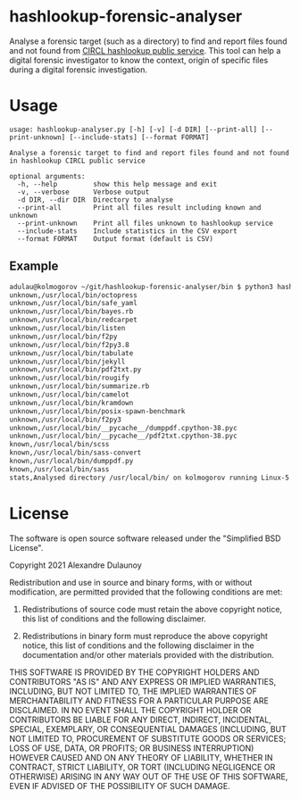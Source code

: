# hashlookup-forensic-analyser

Analyse a forensic target (such as a directory) to find and report files found and not found from [CIRCL hashlookup public service](https://circl.lu/services/hashlookup/).
This tool can help a digital forensic investigator to know the context, origin of specific files during a digital forensic investigation.

# Usage

~~~~
usage: hashlookup-analyser.py [-h] [-v] [-d DIR] [--print-all] [--print-unknown] [--include-stats] [--format FORMAT]

Analyse a forensic target to find and report files found and not found in hashlookup CIRCL public service

optional arguments:
  -h, --help         show this help message and exit
  -v, --verbose      Verbose output
  -d DIR, --dir DIR  Directory to analyse
  --print-all        Print all files result including known and unknown
  --print-unknown    Print all files unknown to hashlookup service
  --include-stats    Include statistics in the CSV export
  --format FORMAT    Output format (default is CSV)
~~~~

## Example

~~~~bash
adulau@kolmogorov ~/git/hashlookup-forensic-analyser/bin $ python3 hashlookup-analyser.py --print-all -d /usr/local/bin/ --include-stats
unknown,/usr/local/bin/octopress
unknown,/usr/local/bin/safe_yaml
unknown,/usr/local/bin/bayes.rb
unknown,/usr/local/bin/redcarpet
unknown,/usr/local/bin/listen
unknown,/usr/local/bin/f2py
unknown,/usr/local/bin/f2py3.8
unknown,/usr/local/bin/tabulate
unknown,/usr/local/bin/jekyll
unknown,/usr/local/bin/pdf2txt.py
unknown,/usr/local/bin/rougify
unknown,/usr/local/bin/summarize.rb
unknown,/usr/local/bin/camelot
unknown,/usr/local/bin/kramdown
unknown,/usr/local/bin/posix-spawn-benchmark
unknown,/usr/local/bin/f2py3
unknown,/usr/local/bin/__pycache__/dumppdf.cpython-38.pyc
unknown,/usr/local/bin/__pycache__/pdf2txt.cpython-38.pyc
known,/usr/local/bin/scss
known,/usr/local/bin/sass-convert
known,/usr/local/bin/dumppdf.py
known,/usr/local/bin/sass
stats,Analysed directory /usr/local/bin/ on kolmogorov running Linux-5.10.0-1045-oem-x86_64-with-glibc2.29 at 2021-10-03 10:09:18.254424+00:00- Found 4 on hashlookup.circl.lu - Unknown files 18 - Excluded files 0
~~~~

# License

The software is open source software released under the "Simplified BSD License".

Copyright 2021 Alexandre Dulaunoy

Redistribution and use in source and binary forms, with or without modification, are permitted provided that the following conditions are met:

1. Redistributions of source code must retain the above copyright notice, this list of conditions and the following disclaimer.

2. Redistributions in binary form must reproduce the above copyright notice, this list of conditions and the following disclaimer in the documentation and/or other materials provided with the distribution.

THIS SOFTWARE IS PROVIDED BY THE COPYRIGHT HOLDERS AND CONTRIBUTORS "AS IS" AND ANY EXPRESS OR IMPLIED WARRANTIES, INCLUDING, BUT NOT LIMITED TO, THE IMPLIED WARRANTIES OF MERCHANTABILITY AND FITNESS FOR A PARTICULAR PURPOSE ARE DISCLAIMED. IN NO EVENT SHALL THE COPYRIGHT HOLDER OR CONTRIBUTORS BE LIABLE FOR ANY DIRECT, INDIRECT, INCIDENTAL, SPECIAL, EXEMPLARY, OR CONSEQUENTIAL DAMAGES (INCLUDING, BUT NOT LIMITED TO, PROCUREMENT OF SUBSTITUTE GOODS OR SERVICES; LOSS OF USE, DATA, OR PROFITS; OR BUSINESS INTERRUPTION) HOWEVER CAUSED AND ON ANY THEORY OF LIABILITY, WHETHER IN CONTRACT, STRICT LIABILITY, OR TORT (INCLUDING NEGLIGENCE OR OTHERWISE) ARISING IN ANY WAY OUT OF THE USE OF THIS SOFTWARE, EVEN IF ADVISED OF THE POSSIBILITY OF SUCH DAMAGE.

